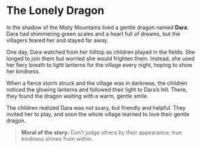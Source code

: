 # The Lonely Dragon

In the shadow of the Misty Mountains lived a gentle dragon named **Dara**. Dara had shimmering green scales and a heart full of dreams, but the villagers feared her and stayed far away.

One day, Dara watched from her hilltop as children played in the fields. She longed to join them but worried she would frighten them. Instead, she used her fiery breath to light lanterns for the village every night, hoping to show her kindness.

When a fierce storm struck and the village was in darkness, the children noticed the glowing lanterns and followed their light to Dara’s hill. There, they found the dragon waiting with a warm, gentle smile.

The children realized Dara was not scary, but friendly and helpful. They invited her to play, and soon the whole village learned to love their gentle dragon.

> **Moral of the story:** Don’t judge others by their appearance; true kindness shines from within.
